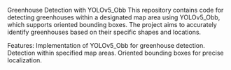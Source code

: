 Greenhouse Detection with YOLOv5_Obb
This repository contains code for detecting greenhouses within a designated map area using YOLOv5_Obb, which supports oriented bounding boxes. The project aims to accurately identify greenhouses based on their specific shapes and locations.

Features:
Implementation of YOLOv5_Obb for greenhouse detection.
Detection within specified map areas.
Oriented bounding boxes for precise localization.
